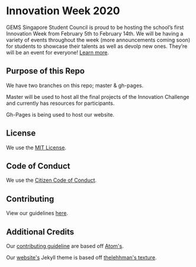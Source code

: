 # Innovation Week 2020

GEMS Singapore Student Council is proud to be hosting the school’s first Innovation Week from February 5th to February 14th. We will be having a variety of events throughout the week (more announcements coming soon) for students to showcase their talents as well as devolp new ones. They’re will be an event for everyone! [Learn more](https://gemssingaporestudentcouncil.github.io/innovationweek2020/).

## Purpose of this Repo

We have two branches on this repo; master & gh-pages.

Master will be used to host all the final projects of the Innovation Challenge and currently has resources for participants.

Gh-Pages is being used to host our website.

## License

We use the [MIT License](https://opensource.org/licenses/MIT).

## Code of Conduct

We use the [Citizen Code of Conduct](https://github.com/gemssingaporestudentcouncil/innovationweek2020/blob/master/CODE_OF_CONDUCT.md).

## Contributing

View our guidelines [here](https://github.com/gemssingaporestudentcouncil/innovationweek2020/blob/master/CONTRIBUTING.md).

## Additional Credits

Our [contributing guideline](https://github.com/gemssingaporestudentcouncil/innovationweek2020/blob/master/CONTRIBUTING.md) are based off [Atom's](https://github.com/atom).

Our [website's](https://gemssingaporestudentcouncil.github.io/innovationweek2020/) Jekyll theme is based off [thelehhman's texture](https://github.com/thelehhman/texture).
